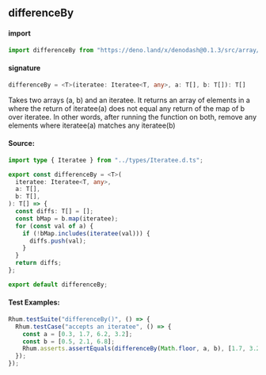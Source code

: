 ## differenceBy

#### import

```typescript
import differenceBy from "https://deno.land/x/denodash@0.1.3/src/array/differenceBy.ts";
```

#### signature

```typescript
differenceBy = <T>(iteratee: Iteratee<T, any>, a: T[], b: T[]): T[]
```

Takes two arrays (a, b) and an iteratee. It returns an array of elements in a
where the return of iteratee(a) does not equal any return of the map of b over
iteratee. In other words, after running the function on both, remove any
elements where iteratee(a) matches any iteratee(b)

#### Source:

```typescript
import type { Iteratee } from "../types/Iteratee.d.ts";

export const differenceBy = <T>(
  iteratee: Iteratee<T, any>,
  a: T[],
  b: T[],
): T[] => {
  const diffs: T[] = [];
  const bMap = b.map(iteratee);
  for (const val of a) {
    if (!bMap.includes(iteratee(val))) {
      diffs.push(val);
    }
  }
  return diffs;
};

export default differenceBy;
```

#### Test Examples:

```typescript
Rhum.testSuite("differenceBy()", () => {
  Rhum.testCase("accepts an iteratee", () => {
    const a = [0.3, 1.7, 6.2, 3.2];
    const b = [0.5, 2.1, 6.8];
    Rhum.asserts.assertEquals(differenceBy(Math.floor, a, b), [1.7, 3.2]);
  });
});
```
